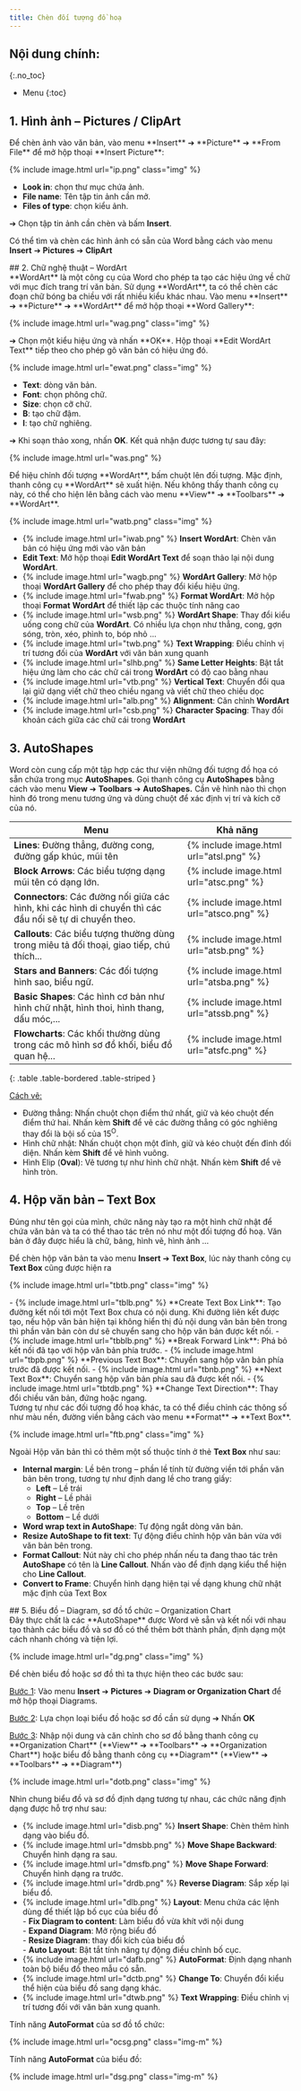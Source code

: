 ```yaml
---
title: Chèn đối tượng đồ hoạ
---
```


## Nội dung chính:
{:.no_toc}
* Menu
{:toc}

## 1. Hình ảnh – Pictures / ClipArt

<div>
Để chèn ảnh vào văn bản, vào menu **Insert** ➔ **Picture** ➔ **From File** để mở hộp thoại **Insert Picture**:

{% include image.html url="ip.png" class="img" %}

- **Look in**: chọn thư mục chứa ảnh.
- **File name**: Tên tập tin ảnh cần mở.
- **Files of type**: chọn kiểu ảnh.

➔ Chọn tập tin ảnh cần chèn và bấm **Insert**.

Có thể tìm và chèn các hình ảnh có sẵn của Word bằng cách vào menu **Insert** ➔ **Pictures** ➔ **ClipArt**
</div>
## 2. Chữ nghệ thuật – WordArt

<div>
**WordArt** là một công cụ của Word cho phép ta tạo các hiệu ứng về chữ với mục đích trang trí văn bản. Sử dụng **WordArt**, ta có thể chèn các đoạn chữ bóng ba chiều với rất nhiều kiểu khác nhau. Vào menu **Insert** ➔ **Picture** ➔ **WordArt** để mở hộp thoại **Word Gallery**:

{% include image.html url="wag.png" class="img" %}
</div><div>
➔ Chọn một kiểu hiệu ứng và nhấn **OK**. Hộp thoại **Edit WordArt Text** tiếp theo cho phép gõ văn bản có hiệu ứng đó.

{% include image.html url="ewat.png" class="img" %}

- **Text**: dòng văn bản.
- **Font**: chọn phông chữ.
- **Size**: chọn cỡ chữ.
- **B**: tạo chữ đậm.
- **I**: tạo chữ nghiêng.

➔ Khi soạn thảo xong, nhấn **OK**. Kết quả nhận được tương tự sau đây:

{% include image.html url="was.png" %}

</div><div>
Để hiệu chỉnh đối tượng **WordArt**, bấm chuột lên đối tượng. Mặc định, thanh công cụ **WordArt** sẽ xuất hiện. Nếu không thấy thanh công cụ này, có thể cho hiện lên bằng cách vào menu **View** ➔ **Toolbars** ➔ **WordArt**.

{% include image.html url="watb.png" class="img" %}
</div>

- <span>{% include image.html url="iwab.png" %}</span> **Insert WordArt**: Chèn văn bản có hiệu ứng mới vào văn bản
- **Edit Text**: Mở hộp thoại **Edit WordArt Text** để soạn thảo lại nội dung **WordArt**.
- <span>{% include image.html url="wagb.png" %}</span> **WordArt Gallery**: Mở hộp thoại **WordArt Gallery** để cho phép thay đổi kiểu hiệu ứng.
- <span>{% include image.html url="fwab.png" %}</span> **Format WordArt**: Mở hộp thoại **Format** **WordArt** để thiết lập các thuộc tính nâng cao
- <span>{% include image.html url="wsb.png" %}</span> **WordArt Shape**: Thay đổi kiểu uống cong chữ của **WordArt**. Có nhiều lựa chọn như thẳng, cong, gợn sóng, tròn, xéo, phình to, bóp nhỏ …
- <span>{% include image.html url="twb.png" %}</span> **Text Wrapping**: Điều chỉnh vị trí tương đối của **WordArt** với văn bản xung quanh
- <span>{% include image.html url="slhb.png" %}</span> **Same Letter Heights**: Bật tắt hiệu ứng làm cho các chữ cái trong **WordArt** có độ cao bằng nhau
- <span>{% include image.html url="vtb.png" %}</span> **Vertical Text**: Chuyển đổi qua lại giữ dạng viết chữ theo chiều ngang và viết chữ theo chiều dọc
- <span>{% include image.html url="alb.png" %}</span> **Alignment**: Căn chỉnh **WordArt**
- <span>{% include image.html url="csb.png" %}</span> **Character Spacing**: Thay đổi khoản cách giữa các chữ cái trong **WordArt**

## 3. AutoShapes

Word còn cung cấp một tập hợp các thư viện những đối tượng đồ họa có sẵn chứa trong mục **AutoShapes**. Gọi thanh công cụ **AutoShapes** bằng cách vào menu **View** ➔ **Toolbars** ➔ **AutoShapes.** Cần vẽ hình nào thì chọn hình đó trong menu tương ứng và dùng chuột để xác định vị trí và kích cỡ của nó.


|      Menu      |      Khả năng      | 
|----------------|--------------------|
| **Lines**: Đường thẳng, đường cong, đường gấp khúc, mũi tên |<span>{% include image.html url="atsl.png" %}</span>|
| **Block Arrows**: Các biểu tượng dạng mũi tên có dạng lớn.|<span>{% include image.html url="atsc.png" %}</span>
| **Connectors**: Các đường nối giữa các hình, khi các hình di chuyển thì các đầu nối sẽ tự di chuyển theo.| <span>{% include image.html url="atsco.png" %}</span>| 
| **Callouts**: Các biểu tượng thường dùng trong miêu tả đối thoại, giao tiếp, chú thích... |<span>{% include image.html url="atsb.png" %}</span>|
| **Stars and Banners**: Các đối tượng hình sao, biểu ngữ.|<span>{% include image.html url="atsba.png" %}</span>|
| **Basic Shapes**: Các hình cơ bản như hình chữ nhật, hình thoi, hình thang, dấu móc,... |<span>{% include image.html url="atssb.png" %}</span>|
| **Flowcharts**: Các khối thường dùng trong các mô hình sơ đồ khối, biểu đồ quan hệ... |<span>{% include image.html url="atsfc.png" %}</span>|
{: .table .table-bordered .table-striped }

<u>Cách vẽ:</u>

- Đường thẳng: Nhấn chuột chọn điểm thứ nhất, giữ và kéo chuột đến điểm thứ hai. Nhấn kèm **Shift** để vẽ các đường thẳng có góc nghiêng thay đổi là bội số của 15<sup>O</sup>.
- Hình chữ nhật: Nhấn chuột chọn một đỉnh, giữ và kéo chuột đến đỉnh đối diện. Nhấn kèm **Shift** để vẽ hình vuông.
- Hình Elip (**Oval**): Vẽ tương tự như hình chữ nhật. Nhấn kèm **Shift** để vẽ hình tròn.

## 4. Hộp văn bản – Text Box
<div>
Đúng như tên gọi của mình, chức năng này tạo ra một hình chữ nhật để chứa văn bản và ta có thể thao tác trên nó như một đối tượng đồ hoạ. Văn bản ở đây được hiểu là chữ, bảng, hình vẽ, hình ảnh …

Để chèn hộp văn bản ta vào menu **Insert** ➔ **Text Box**, lúc này thanh công cụ **Text Box** cũng được hiện ra

{% include image.html url="tbtb.png" class="img" %}
</div>
- <span>{% include image.html url="tblb.png" %}</span> **Create Text Box Link**: Tạo đường kết nối tới một Text Box chưa có nội dung. Khi đường liên kết được tạo, nếu hộp văn bản hiện tại không hiển thị đủ nội dung văn bản bên trong thì phần văn bản còn dư sẽ chuyển sang cho hộp văn bản được kết nối.
- <span>{% include image.html url="tbblb.png" %}</span> **Break Forward Link**: Phá bỏ kết nối đã tạo với hộp văn bản phía trước.
- <span>{% include image.html url="tbpb.png" %}</span> **Previous Text Box**: Chuyển sang hộp văn bản phía trước đã được kết nối.
- <span>{% include image.html url="tbnb.png" %}</span> **Next Text Box**: Chuyển sang hộp văn bản phía sau đã được kết nối.
- <span>{% include image.html url="tbtdb.png" %}</span> **Change Text Direction**: Thay đổi chiều văn bản, đứng hoặc ngang.

<div>
Tương tự như các đối tượng đồ hoạ khác, ta có thể điều chỉnh các thông số như màu nền, đường viền bằng cách vào menu **Format** ➔ **Text Box**.

{% include image.html url="ftb.png" class="img" %}

Ngoài Hộp văn bản thì có thêm một số thuộc tính ở thẻ **Text Box** như sau:

- **Internal margin**: Lề bên trong – phần lề tính từ đường viền tới phần văn bản bên trong, tương tự như định dang lề cho trang giấy:
    + **Left** – Lề trái
    + **Right** – Lề phải
    + **Top** – Lề trên
    + **Bottom** – Lề dưới
- **Word wrap text in AutoShape**: Tự động ngắt dòng văn bản.
- **Resize AutoShape to fit text**: Tự động điều chỉnh hộp văn bản vừa với văn bản bên trong.
- **Format Callout**: Nút này chỉ cho phép nhấn nếu ta đang thao tác trên **AutoShape** có tên là **Line Callout**. Nhấn vào để định dạng kiểu thể hiện cho **Line Callout**.
- **Convert to Frame**: Chuyển hình dạng hiện tại về dạng khung chữ nhật mặc định của Text Box
</div>
## 5. Biểu đồ – Diagram, sơ đồ tổ chức – Organization Chart
<div>
Đây thực chất là các **AutoShape** được Word vẽ sẵn và kết nối với nhau tạo thành các biểu đồ và sơ đồ có thể thêm bớt thành phần, định dạng một cách nhanh chóng và tiện lợi.

{% include image.html url="dg.png" class="img" %}

Để chèn biểu đồ hoặc sơ đồ thì ta thực hiện theo các bước sau:

<u>Bước 1</u>: Vào menu **Insert** ➔ **Pictures** ➔ **Diagram or Organization Chart** để mở hộp thoại Diagrams.

<u>Bước 2</u>: Lựa chọn loại biểu đồ hoặc sơ đồ cần sử dụng ➔ Nhấn **OK**
</div><div>
<u>Bước 3</u>: Nhập nội dung và căn chỉnh cho sơ đồ bằng thanh công cụ **Organization Chart** (**View** ➔ **Toolbars** ➔ **Organization Chart**) hoặc biểu đồ bằng thanh công cụ **Diagram** (**View** ➔ **Toolbars** ➔ **Diagram**)

{% include image.html url="dotb.png" class="img" %}
</div>
Nhìn chung biểu đồ và sơ đồ định dạng tương tự nhau, các chức năng định dạng được hỗ trợ như sau:

- <span>{% include image.html url="disb.png" %}</span> **Insert Shape**: Chèn thêm hình dạng vào biểu đồ.
- <span>{% include image.html url="dmsbb.png" %}</span> **Move Shape Backward**: Chuyển hình dạng ra sau.
- <span>{% include image.html url="dmsfb.png" %}</span> **Move Shape Forward**: Chuyển hình dạng ra trước.
- <span>{% include image.html url="drdb.png" %}</span> **Reverse Diagram**: Sắp xếp lại biểu đồ.
- <span>{% include image.html url="dlb.png" %}</span> **Layout**: Menu chứa các lệnh dùng để thiết lập bố cục của biểu đồ <br>- **Fix Diagram to content**: Làm biểu đồ vừa khít với nội dung <br>- **Expand Diagram**: Mở rộng biểu đồ <br>- **Resize Diagram**: thay đổi kích của biểu đồ <br>- **Auto Layout**: Bật tắt tính năng tự động điều chỉnh bố cục.
- <span>{% include image.html url="dafb.png" %}</span> **AutoFormat**: Định dạng nhanh toàn bộ biểu đồ theo mẫu có sẵn.
- <span>{% include image.html url="dctb.png" %}</span> **Change To**: Chuyển đổi kiểu thể hiện của biểu đồ sang dạng khác.
- <span>{% include image.html url="dtwb.png" %}</span> **Text Wrapping**: Điều chỉnh vị trí tương đối với văn bản xung quanh.

Tính năng **AutoFormat** của sơ đồ tổ chức:

{% include image.html url="ocsg.png" class="img-m" %}

Tính năng **AutoFormat** của biểu đồ:

{% include image.html url="dsg.png" class="img-m" %}